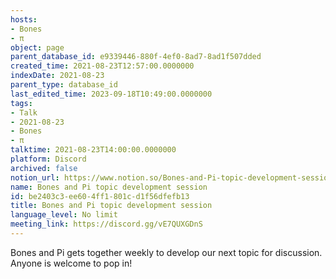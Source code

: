 ```yaml
---
hosts:
- Bones
- π
object: page
parent_database_id: e9339446-880f-4ef0-8ad7-8ad1f507dded
created_time: 2021-08-23T12:57:00.0000000
indexDate: 2021-08-23
parent_type: database_id
last_edited_time: 2023-09-18T10:49:00.0000000
tags:
- Talk
- 2021-08-23
- Bones
- π
talktime: 2021-08-23T14:00:00.0000000
platform: Discord
archived: false
notion_url: https://www.notion.so/Bones-and-Pi-topic-development-session-be2403c3ee604ff1801cd1f56dfefb13
name: Bones and Pi topic development session
id: be2403c3-ee60-4ff1-801c-d1f56dfefb13
title: Bones and Pi topic development session
language_level: No limit
meeting_link: https://discord.gg/vE7QUXGDnS
---
```


Bones and Pi gets together weekly to develop our next topic for discussion.
Anyone is welcome to pop in!










